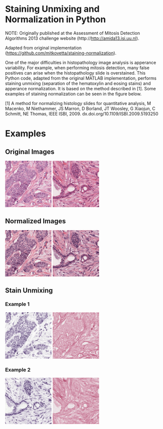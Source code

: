# Staining Unmixing and Normalization in Python

NOTE: Originally published at the Assessment of Mitosis Detection Algorithms 2013 challenge website (http://http://amida13.isi.uu.nl).

Adapted from original implementation (https://github.com/mitkovetta/staining-normalization).

One of the major difficulties in histopathology image analysis is apperance variability. 
For example, when performing mitosis detection, many false positives can arise when the histopathology slide is overstained. 
This Python code, adapted from the original MATLAB implementation, performs staining unmixing (separation of the hematoxylin and eosing stains) and apperance normalization. 
It is based on the method described in [1]. Some examples of staining normalization can be seen in the figure below.

[1] A method for normalizing histology slides for quantitative analysis, M Macenko, M Niethammer, JS Marron, D Borland, JT Woosley, G Xiaojun, C Schmitt, NE Thomas, IEEE ISBI, 2009. dx.doi.org/10.1109/ISBI.2009.5193250

# Examples

## Original Images

<img src='imgs/example1.png' width='30%'>
<img src='imgs/example2.png' width='30%'>

## Normalized Images

<img src='imgs/norm1.png' width='30%'>
<img src='imgs/norm2.png' width='30%'>

## Stain Unmixing

### Example 1

<img src='imgs/norm1_H.png' width='30%'>
<img src='imgs/norm1_E.png' width='30%'>

### Example 2

<img src='imgs/norm2_H.png' width='30%'>
<img src='imgs/norm2_E.png' width='30%'>



